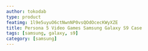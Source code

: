 ```yaml
---
author: tokodab
type: product
featimg: 1l9e5uyuO6ctNwnNP0vsQOdOcecKWyXZE
title: Persona 5 Video Games Samsung Galaxy S9 Case
tags: [samsung, galaxy, s9]
category: [samsung]
---
```

